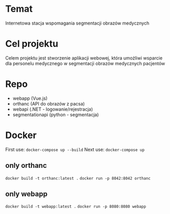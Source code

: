 # Temat 

Internetowa stacja wspomagania segmentacji obrazów medycznych

# Cel projektu

Celem projektu jest stworzenie aplikacji webowej, która umożliwi wsparcie dla personelu medycznego w segmentacji obrazów medycznych pacjentów

# Repo

- webapp (Vue.js)
- orthanc (API do obrazów z pacsa)
- webapi (.NET - logowanie/rejestracja)
- segmentationapi (python - segmentacja)

# Docker
First use:
`docker-compose up --build`
Next use:
`docker-compose up`

## only orthanc 
`docker build -t orthanc:latest .`
`docker run -p 8042:8042 orthanc`

## only webapp
`docker build -t webapp:latest .`
`docker run -p 8080:8080 webapp`
